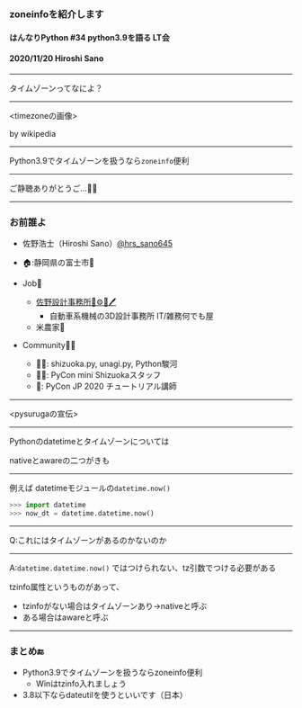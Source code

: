 ### zoneinfoを紹介します

#### はんなりPython #34 python3.9を語る LT会

#### 2020/11/20 Hiroshi Sano

---

タイムゾーンってなによ？

---


<timezoneの画像>

by wikipedia

---

Python3.9でタイムゾーンを扱うなら`zoneinfo`便利

---

ご静聴ありがとうご…🙇‍♂️

---

### お前誰よ

- 佐野浩士（Hiroshi Sano）[@hrs_sano645](https://twitter.com/hrs_sano645)
- 🏠:静岡県の富士市🗻

- Job💼
  - [佐野設計事務所🚗⚙️📏🖊️](https://sano-design.info) 
    - 自動車系機械の3D設計事務所 IT/雑務何でも屋
  - 米農家🌾
- Community🧑‍💻
  - 🗻🐍: shizuoka.py, unagi.py, Python駿河
  - 🗻🐍: PyCon mini Shizuokaスタッフ
  - 🐍: PyCon JP 2020 チュートリアル講師

---

<pysurugaの宣伝>
  
---

Pythonのdatetimeとタイムゾーンについては

nativeとawareの二つがきも

---

例えば datetimeモジュールの`datetime.now()`

```python
>>> import datetime
>>> now_dt = datetime.datetime.now()
```

---

Q:これにはタイムゾーンがあるのかないのか

---

A:`datetime.datetime.now()` ではつけられない、tz引数でつける必要がある

tzinfo属性というものがあって、

- tzinfoがない場合はタイムゾーンあり->nativeと呼ぶ
- ある場合はawareと呼ぶ

---


### まとめ🔚

- Python3.9でタイムゾーンを扱うならzoneinfo便利
  - Winはtzinfo入れましょう
- 3.8以下ならdateutilを使うといいです（日本）
